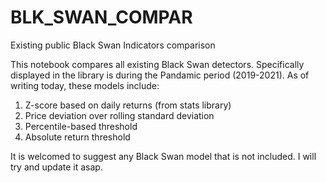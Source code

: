 # BLK_SWAN_COMPAR
Existing public Black Swan Indicators comparison

This notebook compares all existing Black Swan detectors. Specifically displayed in the library is during the Pandamic period (2019-2021). As of writing today, these models include:

1. Z-score based on daily returns (from stats library)
2. Price deviation over rolling standard deviation
3. Percentile-based threshold
4. Absolute return threshold

It is welcomed to suggest any Black Swan model that is not included. I will try and update it asap.
